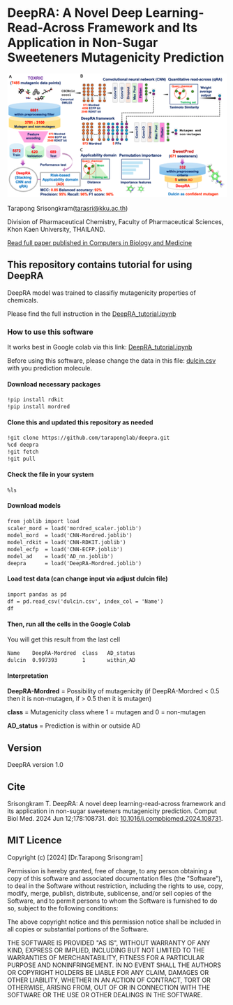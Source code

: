 # DeepRA: A Novel Deep Learning-Read-Across Framework and Its Application in Non-Sugar Sweeteners Mutagenicity Prediction
![graphical abstract](Slide1.png)

Tarapong Srisongkram(tarasri@kku.ac.th)

Division of Pharmaceutical Chemistry, Faculty of Pharmaceutical Sciences, Khon Kaen University, THAILAND.

[Read full paper published in Computers in Biology and Medicine](Srisongkram-2024-DeepRA-CIBM.pdf)

## This repository contains tutorial for using DeepRA
DeepRA model was trained to classifiy mutagenicity properties of chemicals.

Please find the full instruction in the [DeepRA_tutorial.ipynb](https://github.com/taraponglab/deepra/blob/main/DeepRA_tutorial.ipynb)

### How to use this software
It works best in Google colab via this link: [DeepRA_tutorial.ipynb](https://github.com/taraponglab/deepra/blob/main/DeepRA_tutorial.ipynb)

Before using this software, please change the data in this file: [dulcin.csv](dulcin.csv) with you prediction molecule.

#### Download necessary packages
```
!pip install rdkit
!pip install mordred
```
#### Clone this and updated this repository as needed
```
!git clone https://github.com/taraponglab/deepra.git
%cd deepra
!git fetch
!git pull
```

#### Check the file in your system
```
%ls
```
#### Download models
```
from joblib import load
scaler_mord = load('mordred_scaler.joblib')
model_mord  = load('CNN-Mordred.joblib')
model_rdkit = load('CNN-RDKIT.joblib')
model_ecfp  = load('CNN-ECFP.joblib')
model_ad    = load('AD_nn.joblib')
deepra      = load('DeepRA-Mordred.joblib')
```

#### Load test data (can change input via adjust dulcin file)
```
import pandas as pd
df = pd.read_csv('dulcin.csv', index_col = 'Name')
df
```
#### Then, run all the cells in the Google Colab
You will get this result from the last cell
```
Name    DeepRA-Mordred	class	AD_status			
dulcin	0.997393	    1	    within_AD
```
#### Interpretation
**DeepRA-Mordred** = Possibility of mutagenicity (if DeepRA-Mordred < 0.5 then it is non-mutagen, if > 0.5 then it is mutagen)

**class** = Mutagenicity class where 1 = mutagen and 0 = non-mutagen

**AD_status** = Prediction is within or outside AD


## Version
DeepRA version 1.0

## Cite
Srisongkram T. DeepRA: A novel deep learning-read-across framework and its application in non-sugar sweeteners mutagenicity prediction. Comput Biol Med. 2024 Jun 12;178:108731. doi: [10.1016/j.compbiomed.2024.108731](https://doi.org/10.1016/j.compbiomed.2024.108731).

## MIT Licence

Copyright (c) [2024] [Dr.Tarapong Srisongram]

Permission is hereby granted, free of charge, to any person obtaining a copy
of this software and associated documentation files (the "Software"), to deal
in the Software without restriction, including the rights to use, copy, modify,
merge, publish, distribute, sublicense, and/or sell copies of the Software,
and to permit persons to whom the Software is furnished to do so, subject to
the following conditions:

The above copyright notice and this permission notice shall be included in
all copies or substantial portions of the Software.

THE SOFTWARE IS PROVIDED "AS IS", WITHOUT WARRANTY OF ANY KIND, EXPRESS OR
IMPLIED, INCLUDING BUT NOT LIMITED TO THE WARRANTIES OF MERCHANTABILITY,
FITNESS FOR A PARTICULAR PURPOSE AND NONINFRINGEMENT. IN NO EVENT SHALL THE
AUTHORS OR COPYRIGHT HOLDERS BE LIABLE FOR ANY CLAIM, DAMAGES OR OTHER
LIABILITY, WHETHER IN AN ACTION OF CONTRACT, TORT OR OTHERWISE, ARISING FROM,
OUT OF OR IN CONNECTION WITH THE SOFTWARE OR THE USE OR OTHER DEALINGS IN THE
SOFTWARE.